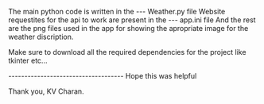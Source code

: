The main python code is written in the --- Weather.py file
Website requestites for the api to work are present in the  --- app.ini file
And the rest are the png files used in the app for showing the apropriate image for the weather discription.


Make sure to download all the required dependencies for the project like tkinter etc...

------------------------------------  Hope this was helpful

Thank you,
KV Charan.
